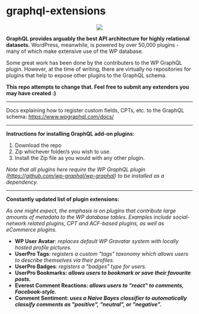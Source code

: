 # graphql-extensions

<div align="center"><img src="https://s3.amazonaws.com/codelize/GraphPress.png" /></div></center>

<strong>GraphQL provides arguably the best API architecture for highly relational datasets.</strong> WordPress, meanwhile, is powered by over 50,000 plugins - many of which make extensive use of the WP database.

Some great work has been done by the contributers to the WP GraphQL plugin. However, at the time of writing, there are virtually no repositories for plugins that help to expose other plugins to the GraphQL schema.

<strong>This repo attempts to change that. Feel free to submit any extenders you may have created :)</strong>

<hr>

Docs explaining how to register custom fields, CPTs, etc. to the GraphQL schema:
https://www.wpgraphql.com/docs/

<hr>

<strong>Instructions for installing GraphQL add-on plugins:</strong>

1. Download the repo
2. Zip whichever folder/s you wish to use.
3. Install the Zip file as you would with any other plugin.

<em>Note that all plugins here require the WP GraphQL plugin (https://github.com/wp-graphql/wp-graphql) to be installed as a dependency.</em>

<hr>
<strong>Constantly updated list of plugin extensions:</strong>

<em>As one might expect, the emphasis is on plugins that contribute large amounts of metadata to the WP database tables. Examples include social-network related plugins, CPT and ACF-based plugins, as well as eCommerce plugins.</em>

- <strong>WP User Avatar</strong>: <em>replaces default WP Gravatar system with locally hosted profile pictures.</em>
- <strong>UserPro Tags</strong>: <em>registers a custom "tags" taxonomy which allows users to describe themselves via their profiles.</em>
- <strong>UserPro Badges</strong>: <em>registers a "badges" type for users.</em>
- <strong>UserPro Bookmarks<strong>: <em>allows users to bookmark or save their favourite posts.</em>
- <strong>Everest Comment Reactions</strong>: <em>allows users to "react" to comments, Facebook-style.</em>
- <strong>Comment Sentiment</strong>: <em>uses a Naive Bayes classifier to automatically classify comments as "positive", "neutral", or "negative".</em>
